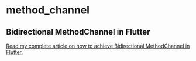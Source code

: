 # method_channel

## Bidirectional MethodChannel in Flutter

[Read my complete article on how to achieve Bidirectional MethodChannel in Flutter.](https://medium.com/@aakashstha/call-swift-functions-from-flutter-and-vice-versa-on-ios-using-the-methodchannel-in-flutter-8837f360d2f6)
